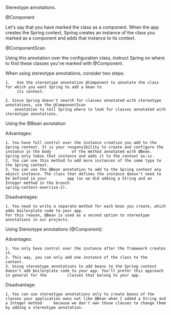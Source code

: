 Stereotype annotations.

@Component

Let's say that you have marked the class as a component. When the app creates the Spring context, Spring
creates an instance of the class you marked as a component and adds that instance to its context.

@ComponentScan

Using this annotation over the configuration class, instruct Spring on where to find these classes you've
marked with @Component.


When using stereotype annotations, consider two steps:

	1.   Use the stereotype annotation @Component to annotate the class for which you want Spring to add a bean to
	     its context.

	2. Since Spring doesn't search for classes annotated with stereotype annotations, use the @ComponentScan
	    annotation to tell Spring where to look for classes annotated with stereotype annotations.


Using the @Bean annotation

Advantages: 

	1. You have full control over the instance creation you add to the Spring context. It is your responsibility to create and configure the instance in the body 	      of the method annotated with @Bean. Spring only takes that instance and adds it to the context as-is. 
	2. You can use this method to add more instances of the same type to the Spring context. 
	3. You can use the @Bean annotation to add to the Spring context any object instance. The class that defines the instance doesn't need to be defined in your 	     app (as we did adding a String and an Integer method in the branch 
	spring-context-exercise-2).

Disadvantages:

	1. You need to write a separate method for each bean you create, which adds boilerplate code to your app.
	For this reason, @Bean is used as a second option to stereotype annotations in our projects.
	
	
Using Stereotype annotations (@Component):

Advantages:

	1. You only have control over the instance after the framework creates it. 
	2. This way, you can only add one instance of the class to the context.
	3. Using stereotype annotations to add beans to the Spring context doesn't add boilerplate code to your app. You'll prefer this approach in general for the 	    classes that belong to your app.

Disadvantage:

	1. You can use stereotype annotations only to create beans of the classes your application owns not like @Bean when I added a String and a Integer method 	  because we don't own those classes to change them by adding a stereotype annotation.
	
